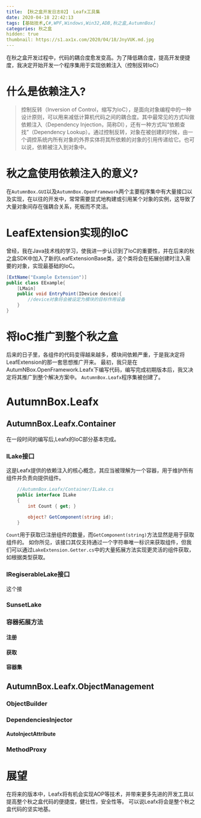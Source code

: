 ```yaml
---
title: 【秋之盒开发日志02】 Leafx工具集
date: 2020-04-18 22:42:13
tags: [基础技术,C#,WPF,Windows,Win32,ADB,秋之盒,AutumnBox]
categories: 秋之盒 
hidden: true
thumbnail: https://s1.ax1x.com/2020/04/18/JnyVUK.md.jpg
---
```

在秋之盒开发过程中，代码的耦合度愈发变高。为了降低耦合度，提高开发便捷度，我决定开始开发一个程序集用于实现依赖注入（控制反转IoC）
<!-- more -->
# 什么是依赖注入?
>控制反转（Inversion of Control，缩写为IoC），是面向对象编程中的一种设计原则，可以用来减低计算机代码之间的耦合度。其中最常见的方式叫做依赖注入（Dependency Injection，简称DI），还有一种方式叫“依赖查找”（Dependency Lookup）。通过控制反转，对象在被创建的时候，由一个调控系统内所有对象的外界实体将其所依赖的对象的引用传递给它。也可以说，依赖被注入到对象中。

# 秋之盒使用依赖注入的意义?
在`AutumnBox.GUI`以及`AutumnBox.OpenFramework`两个主要程序集中有大量接口以及实现，在以往的开发中，常常需要显式地构建或引用某个对象的实例，这导致了大量对象间存在强耦合关系，死板而不灵活。

# LeafExtension实现的IoC
曾经，我在Java技术栈的学习，使我进一步认识到了IoC的重要性，并在后来的秋之盒SDK中加入了新的LeafExtensionBase类，这个类将会在拓展创建时注入需要的对象，实现最基础的IoC。
```C#
[ExtName("Example Extension")]
public class EExample{
    [LMain]
    public void EntryPoint(IDevice device){
        //device对象将会被设定为模块的目标作用设备
    }
}
```
# 将IoC推广到整个秋之盒
后来的日子里，各组件的代码变得越来越多，模块间依赖严重，于是我决定将LeafExtension的那一套思想推广开来。
最初，我只是在AutumNBox.OpenFramework.Leafx下编写代码，编写完成初期版本后，我又决定将其推广到整个解决方案中。
`AutumnBox.Leafx`程序集被创建了。
# AutumnBox.Leafx
## AutumnBox.Leafx.Container
在一段时间的编写后,Leafx的IoC部分基本完成。
### ILake接口
这是Leafx提供的依赖注入的核心概念，其应当被理解为一个容器，用于维护所有组件并负责向提供组件。
```C#
    //AutumnBox.Leafx/Container/ILake.cs
    public interface ILake
    {
        int Count { get; }

        object? GetComponent(string id);
    }
```
`Count`用于获取已注册组件的数量，而`GetComponent(string)`方法显然是用于获取组件的。
如你所见，该接口其仅支持通过一个字符串唯一标识来获取组件，但我们可以通过`LakeExtension.Getter.cs`中的大量拓展方法实现更灵活的组件获取，如根据类型获取。
### IRegiserableLake接口
这个接
### SunsetLake
### 容器拓展方法
#### 注册
#### 获取
#### 容器集

## AutumnBox.Leafx.ObjectManagement
### ObjectBuilder
### DependenciesInjector
#### AutoInjectAttribute
### MethodProxy

# 展望
在将来的版本中，Leafx将有机会实现AOP等技术，并带来更多先进的开发工具以提高整个秋之盒代码的便捷度，健壮性，安全性等。
可以说Leafx将会是整个秋之盒代码的坚实地基。





